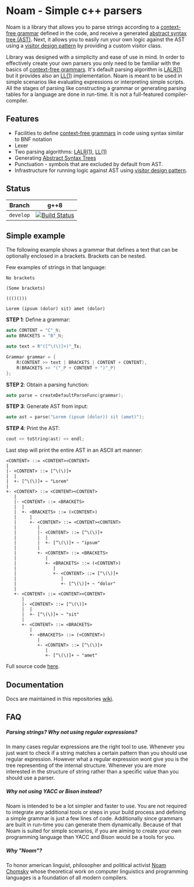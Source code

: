 # Noam - Simple c++ parsers

Noam is a library that allows you to parse strings according to a [context-free grammar](https://en.wikipedia.org/wiki/Context-free_grammar) defined in the code, and receive a generated [abstract syntax tree (AST)](https://en.wikipedia.org/wiki/Abstract_syntax_tree). Next, it allows you to easily run your own logic against the AST using a [visitor design pattern](https://en.wikipedia.org/wiki/Visitor_pattern) by providing a custom visitor class.

Library was designed with a simplicity and ease of use in mind. In order to effectively create your own parsers you only need to be familiar with the basics of [context-free grammars](https://en.wikipedia.org/wiki/Context-free_grammar). It's default parsing algorithm is [LALR(1)](https://en.wikipedia.org/wiki/LALR_parser) but it provides also an [LL(1)](https://en.wikipedia.org/wiki/LL_parser) implementation. Noam is meant to be used in simple scenarios like evaluating expressions or interpreting simple scripts. All the stages of parsing like constructing a grammar or generating parsing tables for a language are done in run-time. It is not a full-featured compiler-compiler.

## Features

* Facilities to define [context-free grammars](https://en.wikipedia.org/wiki/Context-free_grammar) in code using syntax similar to BNF notation
* Lexer
* Two parsing algorithms: [LALR(1)](https://en.wikipedia.org/wiki/LALR_parser), [LL(1)](https://en.wikipedia.org/wiki/LL_parser)
* Generating [Abstract Syntax Trees](https://en.wikipedia.org/wiki/Abstract_syntax_tree)
* Punctuation - symbols that are excluded by default from AST.
* Infrastructure for running logic against AST using [visitor design pattern](https://en.wikipedia.org/wiki/Visitor_pattern).

## Status

| Branch | g++8 |
| --- | --- |
| `develop` | [![Build Status](https://travis-ci.org/ditrytus/noam.svg?branch=develop)](https://travis-ci.org/ditrytus/noam) |

## Simple example

The following example shows a grammar that defines a text that can be optionally enclosed in a brackets. Brackets can be nested.

Few examples of strings in that language:

``No brackets``

``(Some brackets)``

``((()()))``

``Lorem (ipsum (dolor) sit) amet (dolor)``

**STEP 1**: Define a grammar:

```c++
auto CONTENT = "C"_N;
auto BRACKETS = "B"_N;

auto text = R"([^\(\)]+)"_Tx;

Grammar grammar = {
    R(CONTENT >> text | BRACKETS | CONTENT + CONTENT),
    R(BRACKETS >> "("_P + CONTENT + ")"_P)
};
```

**STEP 2**: Obtain a parsing function:

```c++
auto parse = createDefaultParseFunc(grammar);
```

**STEP 3**: Generate AST from input:

```c++
auto ast = parse("Lorem (ipsum (dolor)) sit (amet)");
```

**STEP 4**: Print the AST:

```c++
cout << toString(ast) << endl;
```

Last step will print the entire AST in an ASCII art manner:

```
<CONTENT> ::= <CONTENT><CONTENT>
|  
|- <CONTENT> ::= [^\(\)]+
|  |  
|  +- [^\(\)]+ ~ "Lorem"
|  
+- <CONTENT> ::= <CONTENT><CONTENT>
   |  
   |- <CONTENT> ::= <BRACKETS>
   |  |  
   |  +- <BRACKETS> ::= (<CONTENT>)
   |     |  
   |     +- <CONTENT> ::= <CONTENT><CONTENT>
   |        |  
   |        |- <CONTENT> ::= [^\(\)]+
   |        |  |  
   |        |  +- [^\(\)]+ ~ "ipsum"
   |        |  
   |        +- <CONTENT> ::= <BRACKETS>
   |           |  
   |           +- <BRACKETS> ::= (<CONTENT>)
   |              |  
   |              +- <CONTENT> ::= [^\(\)]+
   |                 |  
   |                 +- [^\(\)]+ ~ "dolor"
   |  
   +- <CONTENT> ::= <CONTENT><CONTENT>
      |  
      |- <CONTENT> ::= [^\(\)]+
      |  |  
      |  +- [^\(\)]+ ~ "sit"
      |  
      +- <CONTENT> ::= <BRACKETS>
         |  
         +- <BRACKETS> ::= (<CONTENT>)
            |  
            +- <CONTENT> ::= [^\(\)]+
               |  
               +- [^\(\)]+ ~ "amet"
```

Full source code [here](https://github.com/ditrytus/noam/blob/develop/examples/text-brackets/text_brackets.cpp).

## Documentation

Docs are maintained in this repositories [wiki](https://github.com/ditrytus/noam/wiki).

## FAQ

##### Parsing strings? Why not using regular expressions?

In many cases regular expressions are the right tool to use. Whenever you just want to check if a string matches a certain pattern than you should use regular expression. However what a regular expression wont give you is the tree representing of the internal structure. Whenever you are more interested in the structure of string rather than a specific value than you should use a parser.

##### Why not using YACC or Bison instead?

Noam is intended to be a lot simpler and faster to use. You are not required to integrate any additional tools or steps in your build process and defining a simple grammar is just a few lines of code. Additionally since grammars are built in run-time you can generate them dynamically. Because of that Noam is suited for simple scenarios, if you are aiming to create your own programming language than YACC and Bison would be a tools for you. 

##### Why "Noam"?

To honor american linguist, philosopher and political activist [Noam Chomsky](https://en.wikipedia.org/wiki/Noam_Chomsky) whose theoretical work on computer linguistics and programming languages is a foundation of all modern compilers.

